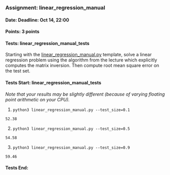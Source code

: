 ### Assignment: linear_regression_manual
#### Date: Deadline: Oct 14, 22:00
#### Points: 3 points
#### Tests: linear_regression_manual_tests

Starting with the
[linear_regression_manual.py](https://github.com/ufal/npfl129/tree/master/labs/01/linear_regression_manual.py)
template, solve a linear regression problem using the algorithm from the lecture
which explicitly computes the matrix inversion. Then compute root mean square
error on the test set.

#### Tests Start: linear_regression_manual_tests
_Note that your results may be slightly different (because of varying floating point arithmetic on your CPU)._

1. `python3 linear_regression_manual.py --test_size=0.1`
```
52.38
```

2. `python3 linear_regression_manual.py --test_size=0.5`
```
54.58
```

3. `python3 linear_regression_manual.py --test_size=0.9`
```
59.46
```
#### Tests End:
